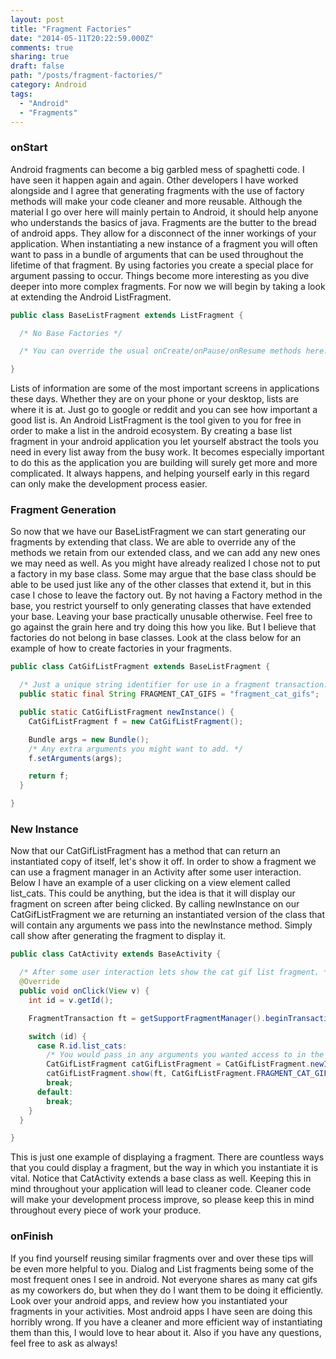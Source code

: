 ```yaml
---
layout: post
title: "Fragment Factories"
date: "2014-05-11T20:22:59.000Z"
comments: true
sharing: true
draft: false
path: "/posts/fragment-factories/"
category: Android
tags:
  - "Android"
  - "Fragments"
---
```


### onStart
Android fragments can become a big garbled mess of spaghetti code. I have seen it happen again and again. Other developers I have worked alongside and I agree that generating fragments with the use of factory methods will make your code cleaner and more reusable. Although the material I go over here will mainly pertain to Android, it should help anyone who understands the basics of java. Fragments are the butter to the bread of android apps. They allow for a disconnect of the inner workings of your application. When instantiating a new instance of a fragment you will often want to pass in a bundle of arguments that can be used throughout the lifetime of that fragment. By using factories you create a special place for argument passing to occur. Things become more interesting as you dive deeper into more complex fragments. For now we will begin by taking a look at extending the Android ListFragment.


```java An Example ListFragment
public class BaseListFragment extends ListFragment {

  /* No Base Factories */

  /* You can override the usual onCreate/onPause/onResume methods here. */

}
```

Lists of information are some of the most important screens in applications these days. Whether they are on your phone or your desktop, lists are where it is at. Just go to google or reddit and you can see how important a good list is. An Android ListFragment is the tool given to you for free in order to make a list in the android ecosystem. By creating a base list fragment in your android application you let yourself abstract the tools you need in every list away from the busy work. It becomes especially important to do this as the application you are building will surely get more and more complicated. It always happens, and helping yourself early in this regard can only make the development process easier.

### Fragment Generation
So now that we have our BaseListFragment we can start generating our fragments by extending that class. We are able to override any of the methods we retain from our extended class, and we can add any new ones we may need as well. As you might have already realized I chose not to put a factory in my base class. Some may argue that the base class should be able to be used just like any of the other classes that extend it, but in this case I chose to leave the factory out. By not having a Factory method in the base, you restrict yourself to only generating classes that have extended your base. Leaving your base practically unusable otherwise. Feel free to go against the grain here and try doing this how you like. But I believe that factories do not belong in base classes. Look at the class below for an example of how to create factories in your fragments.

```java A Fragment Factory
public class CatGifListFragment extends BaseListFragment {

  /* Just a unique string identifier for use in a fragment transaction. */
  public static final String FRAGMENT_CAT_GIFS = "fragment_cat_gifs";

  public static CatGifListFragment newInstance() {
    CatGifListFragment f = new CatGifListFragment();

    Bundle args = new Bundle();
    /* Any extra arguments you might want to add. */
    f.setArguments(args);

    return f;
  }

}
```

### New Instance
Now that our CatGifListFragment has a method that can return an instantiated copy of itself, let's show it off. In order to show a fragment we can use a fragment manager in an Activity after some user interaction. Below I have an example of a user clicking on a view element called list_cats. This could be anything, but the idea is that it will display our fragment on screen after being clicked. By calling newInstance on our CatGifListFragment we are returning an instantiated version of the class that will contain any arguments we pass into the newInstance method. Simply call show after generating the fragment to display it.

```java New Fragment Instance
public class CatActivity extends BaseActivity {

  /* After some user interaction lets show the cat gif list fragment. */
  @Override
  public void onClick(View v) {
    int id = v.getId();

    FragmentTransaction ft = getSupportFragmentManager().beginTransaction();

    switch (id) {
      case R.id.list_cats:
        /* You would pass in any arguments you wanted access to in the fragment here. */
        CatGifListFragment catGifListFragment = CatGifListFragment.newInstance();
        catGifListFragment.show(ft, CatGifListFragment.FRAGMENT_CAT_GIFS);
        break;
      default:
        break;
    }
  }

}
```

This is just one example of displaying a fragment. There are countless ways that you could display a fragment, but the way in which you instantiate it is vital. Notice that CatActivity extends a base class as well. Keeping this in mind throughout your application will lead to cleaner code. Cleaner code will make your development process improve, so please keep this in mind throughout every piece of work your produce.

### onFinish
If you find yourself reusing similar fragments over and over these tips will be even more helpful to you. Dialog and List fragments being some of the most frequent ones I see in android. Not everyone shares as many cat gifs as my coworkers do, but when they do I want them to be doing it efficiently. Look over your android apps, and review how you instantiated your fragments in your activities. Most android apps I have seen are doing this horribly wrong. If you have a cleaner and more efficient way of instantiating them than this, I would love to hear about it. Also if you have any questions, feel free to ask as always!
